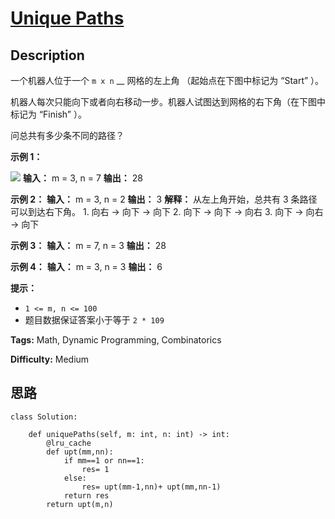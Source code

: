 # [Unique Paths][title]

## Description

一个机器人位于一个 `m x n` __ 网格的左上角 （起始点在下图中标记为 “Start” ）。

机器人每次只能向下或者向右移动一步。机器人试图达到网格的右下角（在下图中标记为 “Finish” ）。

问总共有多少条不同的路径？

**示例 1：**

![](https://assets.leetcode.com/uploads/2018/10/22/robot_maze.png)
            **输入：** m = 3, n = 7    **输出：** 28

**示例 2：**
            **输入：** m = 3, n = 2    **输出：** 3    **解释：**    从左上角开始，总共有 3 条路径可以到达右下角。    1. 向右 -> 向下 -> 向下    2. 向下 -> 向下 -> 向右    3. 向下 -> 向右 -> 向下    

**示例 3：**
            **输入：** m = 7, n = 3    **输出：** 28    

**示例 4：**
            **输入：** m = 3, n = 3    **输出：** 6

**提示：**

  * `1 <= m, n <= 100`
  * 题目数据保证答案小于等于 `2 * 109`


**Tags:** Math, Dynamic Programming, Combinatorics

**Difficulty:** Medium

## 思路

``` python3
class Solution:
     
    def uniquePaths(self, m: int, n: int) -> int:
        @lru_cache
        def upt(mm,nn):           
            if mm==1 or nn==1: 
                res= 1
            else: 
                res= upt(mm-1,nn)+ upt(mm,nn-1)
            return res
        return upt(m,n)
```

[title]: https://leetcode-cn.com/problems/unique-paths
